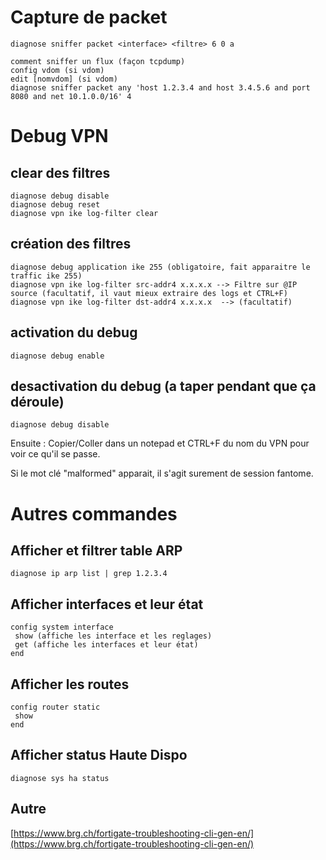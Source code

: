 Capture de packet
=================

    diagnose sniffer packet <interface> <filtre> 6 0 a
    
    comment sniffer un flux (façon tcpdump)
    config vdom (si vdom)
    edit [nomvdom] (si vdom)
    diagnose sniffer packet any 'host 1.2.3.4 and host 3.4.5.6 and port 8080 and net 10.1.0.0/16' 4

Debug VPN
=========

clear des filtres
-----------------

    diagnose debug disable
    diagnose debug reset
    diagnose vpn ike log-filter clear

création des filtres
--------------------

    diagnose debug application ike 255 (obligatoire, fait apparaitre le traffic ike 255)
    diagnose vpn ike log-filter src-addr4 x.x.x.x --> Filtre sur @IP source (facultatif, il vaut mieux extraire des logs et CTRL+F)
    diagnose vpn ike log-filter dst-addr4 x.x.x.x  --> (facultatif)

activation du debug
-------------------

    diagnose debug enable

desactivation du debug (a taper pendant que ça déroule)
-------------------------------------------------------

    diagnose debug disable

Ensuite : Copier/Coller dans un notepad et CTRL+F du nom du VPN pour voir ce qu'il se passe.

Si le mot clé "malformed" apparait, il s'agit surement de session fantome.

Autres commandes
================

Afficher et filtrer table ARP
-----------------------------

    diagnose ip arp list | grep 1.2.3.4

Afficher interfaces et leur état
--------------------------------

    config system interface
     show (affiche les interface et les reglages)
     get (affiche les interfaces et leur état)
    end

Afficher les routes
-------------------

    config router static
     show
    end

Afficher status Haute Dispo
---------------------------

    diagnose sys ha status

Autre
-----

[https://www.brg.ch/fortigate-troubleshooting-cli-gen-en/](https://www.brg.ch/fortigate-troubleshooting-cli-gen-en/)
